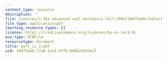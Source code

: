 ```yaml
---
content_type: resource
description: ''
file: /courses/1-361-advanced-soil-mechanics-fall-2004/18875a66c7a81ac6dffb60862ddd3a1f_part_ii_2.pdf
file_type: application/pdf
learning_resource_types: []
license: https://creativecommons.org/licenses/by-nc-sa/4.0/
ocw_type: OCWFile
resourcetype: Document
title: part_ii_2.pdf
uid: 18875a66-c7a8-1ac6-dffb-60862ddd3a1f
---
```

